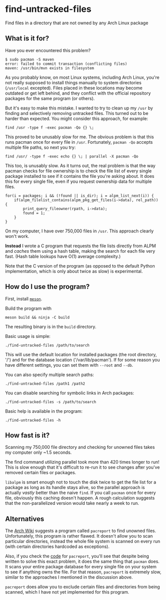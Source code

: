 # find-untracked-files
Find files in a directory that are not owned by any Arch Linux package

## What is it for?
Have you ever encountered this problem?

    $ sudo pacman -S maven
    error: failed to commit transaction (conflicting files)
    maven: /usr/bin/mvn exists in filesystem

As you probably know, on most Linux systems, including Arch Linux,
you're not really supposed to install things manually to system 
directories (`/usr/local` excepted). Files placed in these locations
may become outdated or get left behind, and they conflict with the
official repository packages for the same program (or others).

But it's easy to make this mistake. I wanted to try to clean up my 
`/usr` by finding and selectively removing untracked files. This 
turned out to be harder than expected. You might consider this 
approach, for example:

    find /usr -type f -exec pacman -Qo {} \;

This proved to be unusably slow for me. The obvious problem is that 
this runs pacman once for every file in `/usr`. Fortunately, 
`pacman -Qo` accepts multiple file paths, so next you try:

    find /usr/ -type f -exec echo {} \; | parallel -X pacman -Qo

This too, is unusably slow. As it turns out, the real problem is
that the way pacman checks for file ownership is to check the file 
list of every single package installed to see if it contains the
file you're asking about. It does this for every single file,
even if you request ownership data for multiple files.

    for(i = packages; i && (!found || is_dir); i = alpm_list_next(i)) {
        if(alpm_filelist_contains(alpm_pkg_get_files(i->data), rel_path)) {
            print_query_fileowner(rpath, i->data);
            found = 1;
        }
    }

On my computer, I have over 750,000 files in `/usr`. This approach 
clearly won't work.

**Instead** I wrote a C program that requests the file lists 
directly from ALPM and *caches* them using a hash table, making the
search for each file very fast. (Hash table lookups have O(1) 
average complexity.)

Note that the C version of the program (as opposed to the default
Python implementation, which is only about twice as slow) is
experimental.

## How do I use the program?

First, install 
[`meson`](https://archlinux.org/packages/extra/any/meson/).

Build the program with

    meson build && ninja -C build

The resulting binary is in the `build` directory.

Basic usage is simple:

    ./find-untracked-files /path/to/search

This will use the default location for installed packages (the root
directory, '/') and for the database location ('/var/lib/pacman').
If for some reason you have different settings, you can set them with
`--root` and `--db`.

You can also specify multiple search paths:

    ./find-untracked-files /path1 /path2

You can disable searching for symbolic links in Arch packages:

    ./find-untracked-files -s /path/to/search

Basic help is available in the program:

    ./find-untracked-files -h

## How fast is it?

Scanning my 750,000 file directory and checking for unowned files 
takes my computer only ~1.5 seconds.

The find command utilizing parallel took more than 420 times longer
to run! This is slow enough that it's difficult to re-run it to see
changes after you've removed certain files or packages.

`libalpm` is smart enough not to touch the disk twice to get the 
file list for a package as long as its handle stays alive, so the
parallel approach is actually *vastly* better than the naive `find`.
If you call `pacman` once for every file, obviously this caching
doesn't happen. A rough calculation suggests that the 
non-parallelized version would take nearly a week to run.

## Alternatives

The [Arch Wiki](https://wiki.archlinux.org/title/Pacman/Tips_and_tricks)
suggests a program called `pacreport` to find unowned files.
Unfortunately, this program is rather flawed. It doesn't allow you to
scan particular directories, instead the whole file system is scanned
on every run (with certain directories hardcoded as exceptions).

Also, if you check the 
[code](https://github.com/andrewgregory/pacutils/blob/master/src/pacreport.c#L484)
for `pacreport`, you'll see that despite being written to solve this 
exact problem, it does the same thing that `pacman` does. It scans
your entire package database for every single file on your system
to see if anything owns the file. For that reason, `pacreport` is
extremely slow, similar to the approaches I mentioned in the 
discussion above.

`pacreport` does allow you to exclude certain files and directories
from being scanned, which I have not yet implemented for this
program.
